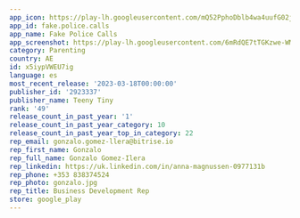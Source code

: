 ```yaml
---
app_icon: https://play-lh.googleusercontent.com/mQ52PphoDblb4wa4uufG02jQHh9BsTePZUEHnPpBMv15gt8ePPF9eMK9DKz7TzUyWA
app_id: fake.police.calls
app_name: Fake Police Calls
app_screenshot: https://play-lh.googleusercontent.com/6mRdQE7tTGKzwe-WMB6fPPSNHLtmfECVEytQqn9S5dwmYtX-y5jbmnnTFgNly9Dz4A
category: Parenting
country: AE
id: x5iypVWEU7ig
language: es
most_recent_release: '2023-03-18T00:00:00'
publisher_id: '2923337'
publisher_name: Teeny Tiny
rank: '49'
release_count_in_past_year: '1'
release_count_in_past_year_category: 10
release_count_in_past_year_top_in_category: 22
rep_email: gonzalo.gomez-llera@bitrise.io
rep_first_name: Gonzalo
rep_full_name: Gonzalo Gomez-Ilera
rep_linkedin: https://uk.linkedin.com/in/anna-magnussen-0977131b
rep_phone: +353 838374524
rep_photo: gonzalo.jpg
rep_title: Business Development Rep
store: google_play
---
```

